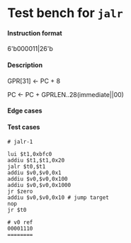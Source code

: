 # Test bench for `jalr`

#### Instruction format

6'b000011|26'b<immediate>

#### Description

GPR[31] <- PC + 8

PC <- PC + GPRLEN..28(immediate||00)

#### Edge cases


#### Test cases

```assembly
# jalr-1

lui $t1,0xbfc0
addiu $t1,$t1,0x20
jalr $t0,$t1
addiu $v0,$v0,0x1
addiu $v0,$v0,0x100
addiu $v0,$v0,0x1000
jr $zero
addiu $v0,$v0,0x10 # jump target
nop
jr $t0

# v0 ref
00001110
========
```
